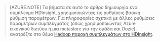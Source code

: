 
> [AZURE.NOTE] Τα βήματα σε αυτό το άρθρο δημιουργία ένα σύμπλεγμα HDInsight, χρησιμοποιώντας τις ρυθμίσεις βασική ρύθμιση παραμέτρων. Για πληροφορίες σχετικά με άλλες ρυθμίσεις παραμέτρων συμπλέγματος (όπως χρησιμοποιώντας Azure εικονικού δικτύου ή μια metastore για την ομάδα και Oozie), ανατρέξτε στο θέμα [Hadoop παροχή συμπλεγμάτων στο HDInsight](../articles/hdinsight/hdinsight-provision-clusters.md).

